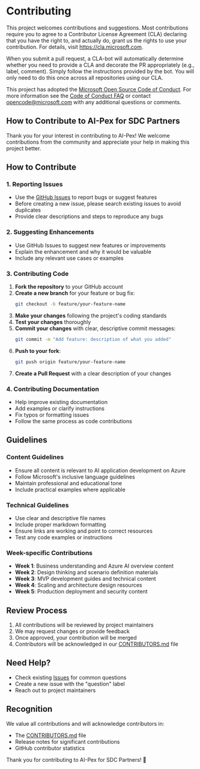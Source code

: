 # Contributing

This project welcomes contributions and suggestions. Most contributions require you to agree to a Contributor License Agreement (CLA) declaring that you have the right to, and actually do, grant us the rights to use your contribution. For details, visit https://cla.microsoft.com.

When you submit a pull request, a CLA-bot will automatically determine whether you need to provide a CLA and decorate the PR appropriately (e.g., label, comment). Simply follow the instructions provided by the bot. You will only need to do this once across all repositories using our CLA.

This project has adopted the [Microsoft Open Source Code of Conduct](https://opensource.microsoft.com/codeofconduct/). For more information see the [Code of Conduct FAQ](https://opensource.microsoft.com/codeofconduct/faq/) or contact [opencode@microsoft.com](mailto:opencode@microsoft.com) with any additional questions or comments.

## How to Contribute to AI-Pex for SDC Partners

Thank you for your interest in contributing to AI-Pex! We welcome contributions from the community and appreciate your help in making this project better.

## How to Contribute

### 1. Reporting Issues
- Use the [GitHub Issues](https://github.com/microsoft/AI-Pex-for-SDC/issues) to report bugs or suggest features
- Before creating a new issue, please search existing issues to avoid duplicates
- Provide clear descriptions and steps to reproduce any bugs

### 2. Suggesting Enhancements
- Use GitHub Issues to suggest new features or improvements
- Explain the enhancement and why it would be valuable
- Include any relevant use cases or examples

### 3. Contributing Code
1. **Fork the repository** to your GitHub account
2. **Create a new branch** for your feature or bug fix:
   ```bash
   git checkout -b feature/your-feature-name
   ```
3. **Make your changes** following the project's coding standards
4. **Test your changes** thoroughly
5. **Commit your changes** with clear, descriptive commit messages:
   ```bash
   git commit -m "Add feature: description of what you added"
   ```
6. **Push to your fork**:
   ```bash
   git push origin feature/your-feature-name
   ```
7. **Create a Pull Request** with a clear description of your changes

### 4. Contributing Documentation
- Help improve existing documentation
- Add examples or clarify instructions
- Fix typos or formatting issues
- Follow the same process as code contributions

## Guidelines

### Content Guidelines
- Ensure all content is relevant to AI application development on Azure
- Follow Microsoft's inclusive language guidelines
- Maintain professional and educational tone
- Include practical examples where applicable

### Technical Guidelines
- Use clear and descriptive file names
- Include proper markdown formatting
- Ensure links are working and point to correct resources
- Test any code examples or instructions

### Week-specific Contributions
- **Week 1**: Business understanding and Azure AI overview content
- **Week 2**: Design thinking and scenario definition materials
- **Week 3**: MVP development guides and technical content
- **Week 4**: Scaling and architecture design resources
- **Week 5**: Production deployment and security content

## Review Process

1. All contributions will be reviewed by project maintainers
2. We may request changes or provide feedback
3. Once approved, your contribution will be merged
4. Contributors will be acknowledged in our [CONTRIBUTORS.md](CONTRIBUTORS.md) file

## Need Help?

- Check existing [Issues](https://github.com/microsoft/AI-Pex-for-SDC/issues) for common questions
- Create a new issue with the "question" label
- Reach out to project maintainers

## Recognition

We value all contributions and will acknowledge contributors in:
- The [CONTRIBUTORS.md](CONTRIBUTORS.md) file
- Release notes for significant contributions
- GitHub contributor statistics

Thank you for contributing to AI-Pex for SDC Partners! 🚀
